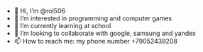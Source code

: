 - 👋 Hi, I’m @rol506
- 👀 I’m interested in programming and computer games
- 🌱 I’m currently learning at school
- 💞️ I’m  looking to collaborate with google, samsung and yandex
- 📫 How to reach me: my phone number +79052439208

<!---
rol506/rol506 is a ✨ special ✨ repository because its `README.md` (this file) appears on your GitHub profile.
You can click the Preview link to take a look at your changes.
--->
